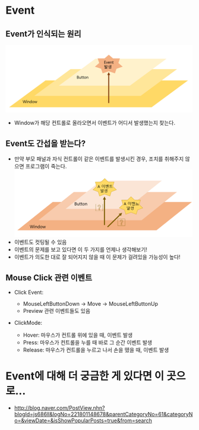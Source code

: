 # Event
## Event가 인식되는 원리
![](img/event.PNG)
- Window가 해당 컨트롤로 올라오면서 이벤트가 어디서 발생했는지 찾는다.

## Event도 간섭을 받는다?
- 만약 부모 패널과 자식 컨트롤이 같은 이벤트를 발생시킨 경우, 조치를 취해주지 않으면 프로그램이 죽는다.
![](img/event2.PNG)
- 이벤트도 컷팅될 수 있음
- 이벤트의 문제를 보고 있다면 이 두 가지를 언제나 생각해보기!
- 이벤트가 의도한 대로 잘 되어지지 않을 때 이 문제가 걸려있을 가능성이 높다!

## Mouse Click 관련 이벤트
- Click Event:
    - MouseLeftButtonDown -> Move -> MouseLeftButtonUp
    - Preview 관련 이벤트들도 있음

- ClickMode:
    - Hover: 마우스가 컨트롤 위에 있을 때, 이벤트 발생
    - Press: 마우스가 컨트롤을 누를 때 바로 그 순간 이벤트 발생
    - Release: 마우스가 컨트롤을 누르고 나서 손을 뗐을 때, 이벤트 발생


# Event에 대해 더 궁금한 게 있다면 이 곳으로...
- http://blog.naver.com/PostView.nhn?blogId=js686ll&logNo=221801148678&parentCategoryNo=61&categoryNo=&viewDate=&isShowPopularPosts=true&from=search
